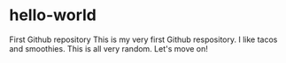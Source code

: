 # hello-world
First Github repository 
This is my very first Github respository. I like tacos and smoothies. 
This is all very random. Let's move on!
